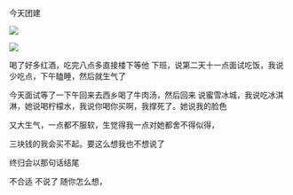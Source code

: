 今天团建

![](http://upload-images.jianshu.io/upload_images/6904315-7e232ed7ae7342cc.jpg?imageMogr2/auto-orient/strip%7CimageView2/2/w/1080/q/50)

![](http://upload-images.jianshu.io/upload_images/6904315-570f8fb4317fbb63.jpg?imageMogr2/auto-orient/strip%7CimageView2/2/w/1080/q/50)

喝了好多红酒，吃完八点多直接楼下等他
下班，说第二天十一点面试吃饭，我说少吃点，下午瞌睡，然后就生气了

今天面试等了一下午回来去西乡喝了牛肉汤，然后回来
说蜜雪冰城，我说吃冰淇淋，她说喝柠檬水，我说你喝你买啊，我撑死了。她说我的脸色

又大生气，一点都不服软，生觉得我一点对她都舍不得似得，

三块钱的我会买不起。要这么想我也不想说了



终归会以那句话结尾

不合适 不说了 随你怎么想，
